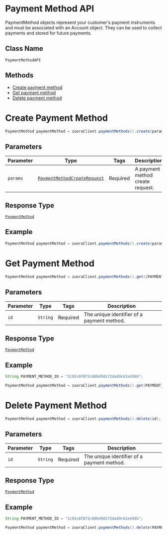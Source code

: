 # Payment Method API

PaymentMethod objects represent your customer's payment instruments and must be associated with an Account object. They can be used to collect payments and stored for future payments.

## Class Name

`PaymentMethodAPI`

## Methods

* [Create payment method](/doc/payment-method-api.md#create-payment-method)
* [Get payment method](/doc/payment-method-api.md#get-payment-method)
* [Delete payment method](/doc/payment-method-api.md#delete-payment-method)



# Create Payment Method

```java
PaymentMethod paymentMethod = zuoraClient.paymentMethods().create(params);
```

## Parameters

| Parameter | Type | Tags | Description |
|  --- | --- | --- | --- |
| `params` | [`PaymentMethodCreateRequest`](/doc/models/payment-method-create-request.md) | Required | A payment method create request. |

## Response Type

[`PaymentMethod`](/doc/models/payment-method.md)

## Example 

```java
PaymentMethod paymentMethod = zuoraClient.paymentMethods().create(params);
```

# Get Payment Method

```java
PaymentMethod paymentMethod = zuoraClient.paymentMethods().get({PAYMENT_METHOD_ID});
```

## Parameters

| Parameter | Type | Tags | Description |
|  --- | --- | --- | --- |
| `id` | `String` | Required | The unique identifier of a payment method. |

## Response Type

[`PaymentMethod`](/doc/models/payment-method.md)

## Example 

```java
String PAYMENT_METHOD_ID = "2c92c0f872c68b450172dad9c61e436b";

PaymentMethod paymentMethod = zuoraClient.paymentMethods().get(PAYMENT_METHOD_ID);
```
# Delete Payment Method

```java
PaymentMethod paymentMethod = zuoraClient.paymentMethods().delete(id);
```

## Parameters

| Parameter | Type | Tags | Description |
|  --- | --- | --- | --- |
| `id` | `String` | Required | The unique identifier of a payment method. |

## Response Type

[`PaymentMethod`](/doc/models/payment-method.md)

## Example 

```java
String PAYMENT_METHOD_ID = "2c92c0f872c68b450172dad9c61e436b";

PaymentMethod paymentMethod = zuoraClient.paymentMethods().delete(PAYMENT_METHOD_ID);
```
